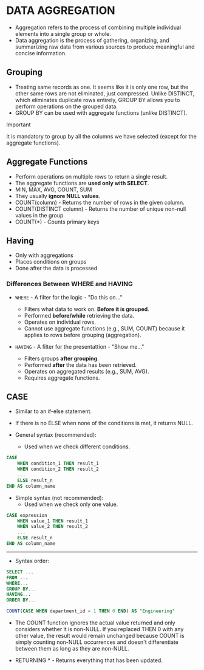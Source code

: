 # DATA AGGREGATION

-   Aggregation refers to the process of combining multiple individual elements into a single group or whole.
-   Data aggregation is the process of gathering, organizing, and summarizing raw data from various sources to produce meaningful and concise information.

## Grouping

-   Treating same records as one. It seems like it is only one row, but the other same rows are not eliminated, just compressed. Unlike DISTINCT, which eliminates duplicate rows entirely, GROUP BY allows you to perform operations on the grouped data.
-   GROUP BY can be used with aggregate functions (unlike DISTINCT).
> [!IMPORTANT]  
> It is mandatory to group by all the columns we have selected (except for the aggregate functions).

## Aggregate Functions

-   Perform operations on multiple rows to return a single result.
-   The aggregate functions are **used only with SELECT**.
-   MIN, MAX, AVG, COUNT, SUM
-   They usually **ignore NULL values**.
-   COUNT(column) - Returns the number of rows in the given column.
-   COUNT(DISTINCT column) - Returns the number of unique non-null values in the group
-   COUNT(\*) - Counts primary keys

## Having

-   Only with aggregations
-   Places conditions on groups
-   Done after the data is processed

### Differences Between WHERE and HAVING

-   `WHERE` - A filter for the logic - "Do this on..."

    -   Filters what data to work on. **Before it is grouped**.
    -   Performed **before/while** retrieving the data.
    -   Operates on individual rows.
    -   Cannot use aggregate functions (e.g., SUM, COUNT) because it applies to rows before grouping (aggregation).

-   `HAVING` - A filter for the presentattion - "Show me..."
    -   Filters groups **after grouping**.
    -   Performed **after** the data has been retrieved.
    -   Operates on aggregated results (e.g., SUM, AVG).
    -   Requires aggregate functions.

## CASE

-   Similar to an if-else statement.
-   If there is no ELSE when none of the conditions is met, it returns NULL.

-   General syntax (recommended):
    -   Used when we check different conditions.

```sql
CASE
    WHEN condition_1 THEN result_1
    WHEN condition_2 THEN result_2
    ...
    ELSE result_n
END AS column_name
```

-   Simple syntax (not recommended):
    -   Used when we check only one value.

```sql
CASE expression
    WHEN value_1 THEN result_1
    WHEN value_2 THEN result_2
    ...
    ELSE result_n
END AS column_name
```

---

-   Syntax order:

```sql
SELECT ...
FROM ...
WHERE...
GROUP BY...
HAVING...
ORDER BY...
```

```sql
COUNT(CASE WHEN department_id = 1 THEN 0 END) AS "Engineering"
```

-   The COUNT function ignores the actual value returned and only considers whether it is non-NULL. If you replaced THEN 0 with any other value, the result would remain unchanged because COUNT is simply counting non-NULL occurrences and doesn't differentiate between them as long as they are non-NULL.

-   RETURNING \* - Returns everything that has been updated.

